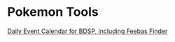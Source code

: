 # Pokemon Tools

[Daily Event Calendar for BDSP, including Feebas Finder](https://g2384.github.io/pokemon-tools/BDSP-Daily-Event-Calendar.html)